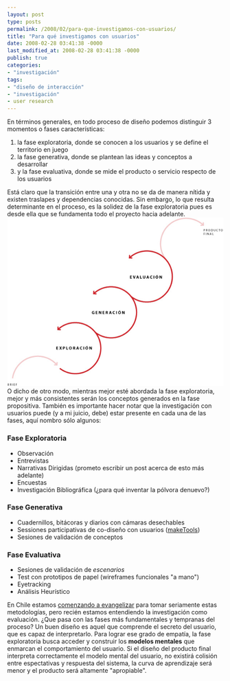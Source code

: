 ```yaml
---
layout: post
type: posts
permalink: /2008/02/para-que-investigamos-con-usuarios/
title: "Para qué investigamos con usuarios"
date: 2008-02-28 03:41:38 -0000
last_modified_at: 2008-02-28 03:41:38 -0000
publish: true
categories:
- "investigación"
tags:
- "diseño de interacción"
- "investigación"
- user research
---
```

En términos generales, en todo proceso de diseño podemos distinguir 3 momentos o fases características:
  1. la fase exploratoria, donde se conocen a los usuarios y se define el territorio en juego
  2. la fase generativa, donde se plantean las ideas y conceptos a desarrollar
  3. y la fase evaluativa, donde se mide el producto o servicio respecto de los usuarios

Está claro que la transición entre una y otra no se da de manera nítida y existen traslapes y dependencias conocidas. Sin embargo, lo que resulta determinante en el proceso, es la solidez de la fase exploratoria pues es desde ella que se fundamenta todo el proyecto hacia adelante. ![Las 3 fases en el proceso de diseño](/assets/uploads/2008/02/fases1.jpg) O dicho de otro modo, mientras mejor esté abordada la fase exploratoria, mejor y más consistentes serán los conceptos generados en la fase propositiva. También es importante hacer notar que la investigación con usuarios puede (y a mi juicio, debe) estar presente en cada una de las fases, aquí nombro sólo algunos:

### Fase Exploratoria

* Observación
* Entrevistas
* Narrativas Dirigidas (prometo escribir un post acerca de esto más adelante)
* Encuestas
* Investigación Bibliográfica (¿para qué inventar la pólvora denuevo?)

### Fase Generativa

* Cuadernillos, bitácoras y diarios con cámaras desechables
* Sessiones participativas de co-diseño con usuarios ([makeTools](http://www.maketools.com/ "MakeTools, metodología de diseño participativo ideada por Liz Sanders"))
* Sesiones de validación de conceptos

### Fase Evaluativa

* Sesiones de validación de _escenarios_
* Test con prototipos de papel (wireframes funcionales "a mano")
* Eyetracking
* Análisis Heurístico

En Chile estamos [comenzando a evangelizar](http://www.eyetracking.cl/ "Eyetracking en Chile") para tomar seriamente estas metodologías, pero recién estamos entendiendo la investigación como evaluación. ¿Que pasa con las fases más fundamentales y tempranas del proceso? Un buen diseño es aquel que comprende el secreto del usuario, que es capaz de interpretarlo. Para lograr ese grado de empatía, la fase exploratoria busca acceder y construir los **modelos mentales** que enmarcan el comportamiento del usuario. Si el diseño del producto final interpreta correctamente el modelo mental del usuario, no existirá colisión entre espectativas y respuesta del sistema, la curva de aprendizaje será menor y el producto será altamente "apropiable".
